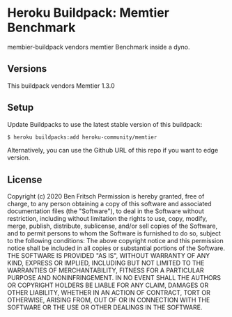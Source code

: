 # Heroku Buildpack: Memtier Benchmark

membier-buildpack vendors memtier Benchmark inside a dyno.

## Versions

This buildpack vendors Memtier 1.3.0

## Setup

Update Buildpacks to use the latest stable version of this buildpack:
```bash
$ heroku buildpacks:add heroku-community/memtier
```
Alternatively, you can use the Github URL of this repo if you want to edge version.

## License
Copyright (c) 2020 Ben Fritsch
Permission is hereby granted, free of charge, to any person obtaining a copy of this software and associated documentation files (the "Software"), to deal in the Software without restriction, including without limitation the rights to use, copy, modify, merge, publish, distribute, sublicense, and/or sell copies of the Software, and to permit persons to whom the Software is furnished to do so, subject to the following conditions:
The above copyright notice and this permission notice shall be included in all copies or substantial portions of the Software.
THE SOFTWARE IS PROVIDED "AS IS", WITHOUT WARRANTY OF ANY KIND, EXPRESS OR IMPLIED, INCLUDING BUT NOT LIMITED TO THE WARRANTIES OF MERCHANTABILITY, FITNESS FOR A PARTICULAR PURPOSE AND NONINFRINGEMENT. IN NO EVENT SHALL THE AUTHORS OR COPYRIGHT HOLDERS BE LIABLE FOR ANY CLAIM, DAMAGES OR OTHER LIABILITY, WHETHER IN AN ACTION OF CONTRACT, TORT OR OTHERWISE, ARISING FROM, OUT OF OR IN CONNECTION WITH THE SOFTWARE OR THE USE OR OTHER DEALINGS IN THE SOFTWARE.
